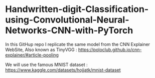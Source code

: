 # Handwritten-digit-Classification-using-Convolutional-Neural-Networks-CNN-with-PyTorch 
In this GitHup repo I replicate the same model from the CNN Explainer WebSite, Also known as TinyVGG : 
https://poloclub.github.io/cnn-explainer/#article-pooling

We will use the famous MNIST dataset : 
https://www.kaggle.com/datasets/hojjatk/mnist-dataset
